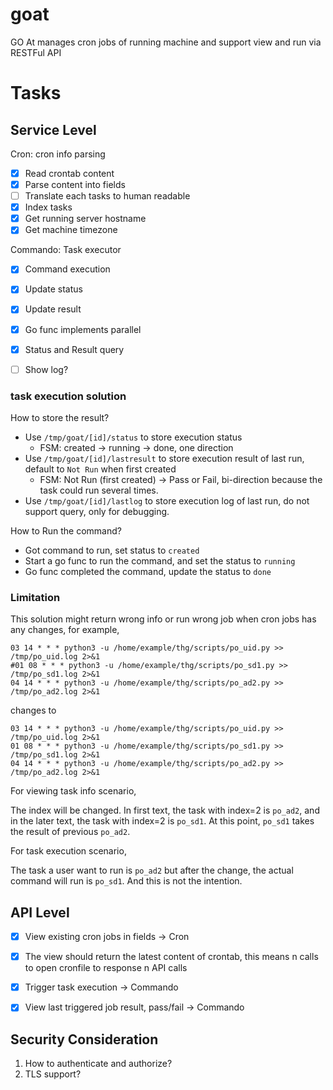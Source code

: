 # goat
GO At manages cron jobs of running machine and support view and run via RESTFul API


# Tasks

## Service Level

Cron: cron info parsing

- [x] Read crontab content
- [x] Parse content into fields
- [ ] Translate each tasks to human readable
- [x] Index tasks
- [x] Get running server hostname
- [x] Get machine timezone

Commando: Task executor

- [x] Command execution
- [x] Update status
- [x] Update result
- [x] Go func implements parallel
- [x] Status and Result query
- [ ] Show log?


### task execution solution

How to store the result?
- Use `/tmp/goat/[id]/status` to store execution status
  - FSM: created -> running -> done, one direction
- Use `/tmp/goat/[id]/lastresult` to store execution result of last run, default to `Not Run` when first created
  - FSM: Not Run (first created) -> Pass or Fail, bi-direction because the task could run several times.
- Use `/tmp/goat/[id]/lastlog` to store execution log of last run, do not support query, only for debugging.



How to Run the command?
- Got command to run, set status to `created`
- Start a go func to run the command, and set the status to `running`
- Go func completed the command, update the status to `done`

### Limitation

This solution might return wrong info or run wrong job when cron jobs has any changes, for example, 
```
03 14 * * * python3 -u /home/example/thg/scripts/po_uid.py >> /tmp/po_uid.log 2>&1
#01 08 * * * python3 -u /home/example/thg/scripts/po_sd1.py >> /tmp/po_sd1.log 2>&1
04 14 * * * python3 -u /home/example/thg/scripts/po_ad2.py >> /tmp/po_ad2.log 2>&1
```
changes to 
```
03 14 * * * python3 -u /home/example/thg/scripts/po_uid.py >> /tmp/po_uid.log 2>&1
01 08 * * * python3 -u /home/example/thg/scripts/po_sd1.py >> /tmp/po_sd1.log 2>&1
04 14 * * * python3 -u /home/example/thg/scripts/po_ad2.py >> /tmp/po_ad2.log 2>&1
```
For viewing task info scenario,

The index will be changed. In first text, the task with index=2 is `po_ad2`, and in the later text, the task with index=2 is `po_sd1`. At this point, `po_sd1` takes the result of previous `po_ad2`.

For task execution scenario,

The task a user want to run is `po_ad2` but after the change, the actual command will run is `po_sd1`. And this is not the intention.

## API Level
- [x] View existing cron jobs in fields -> Cron
- [x] The view should return the latest content of crontab, this means n calls to open cronfile to response n API calls
- [x] Trigger task execution -> Commando
- [x] View last triggered job result, pass/fail -> Commando


## Security Consideration
1. How to authenticate and authorize?
2. TLS support?